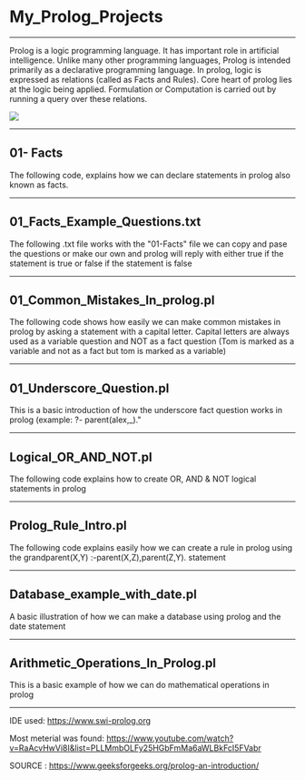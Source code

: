 # My_Prolog_Projects
----

Prolog is a logic programming language. It has important role in artificial intelligence. Unlike many other programming languages, Prolog is intended primarily as a declarative programming language. In prolog, logic is expressed as relations (called as Facts and Rules). Core heart of prolog lies at the logic being applied. Formulation or Computation is carried out by running a query over these relations.

![](https://th.bing.com/th/id/Rbecc945828afe600691339b458a51132?rik=BBEKdNw1e%2bc%2bCA&pid=ImgRaw)



----
01- Facts
----
The following code, explains how we can declare statements in prolog also known as facts.


---
01_Facts_Example_Questions.txt
----
The following .txt file works with the "01-Facts" file we can copy and pase the questions or make our own and prolog will reply with either true if the statement is true or false if the statement is false


---
01_Common_Mistakes_In_prolog.pl
---
The following code shows how easily we can make common mistakes in prolog by asking a statement with a capital letter. Capital letters are always used as a variable question and NOT as a fact question (Tom is marked as a variable and not as a fact but tom is marked as a variable)


---
01_Underscore_Question.pl
---
This is a basic introduction of how the underscore fact question works in prolog (example: ?- parent(alex,_)."


---
Logical_OR_AND_NOT.pl
---
The following code explains how to create OR, AND & NOT logical statements in prolog

---
Prolog_Rule_Intro.pl
---
The following code explains easily how we can create a rule in prolog using the grandparent(X,Y) :-parent(X,Z),parent(Z,Y). statement 


---
Database_example_with_date.pl
---
A basic illustration of how we can make a database using prolog and the date statement

---
Arithmetic_Operations_In_Prolog.pl
---
This is a basic example of how we can do mathematical operations in prolog


---
IDE used: https://www.swi-prolog.org


Most meterial was found: https://www.youtube.com/watch?v=RaAcvHwVi8I&list=PLLMmbOLFy25HGbFmMa6aWLBkFcI5FVabr 

SOURCE : https://www.geeksforgeeks.org/prolog-an-introduction/
